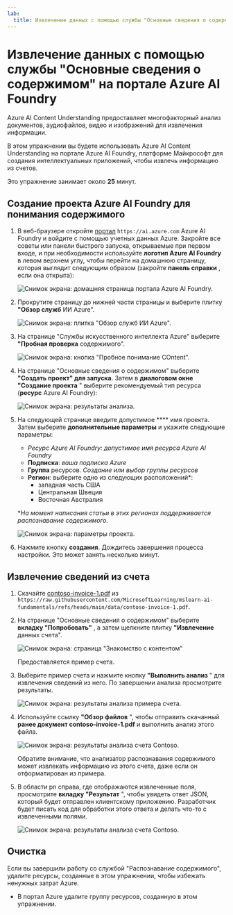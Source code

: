```yaml
---
lab:
  title: Извлечение данных с помощью службы "Основные сведения о содержимом" на портале Azure AI Foundry
---
```


# Извлечение данных с помощью службы "Основные сведения о содержимом" на портале Azure AI Foundry

Azure AI Content Understanding предоставляет многофакторный анализ документов, аудиофайлов, видео и изображений для извлечения информации.

В этом упражнении вы будете использовать Azure AI Content Understanding на портале Azure AI Foundry, платформе Майкрософт для создания интеллектуальных приложений, чтобы извлечь информацию из счетов. 

Это упражнение занимает около **25** минут.

## Создание проекта Azure AI Foundry для понимания содержимого

1. В веб-браузере откройте [портал](https://ai.azure.com) `https://ai.azure.com` Azure AI Foundry и войдите с помощью учетных данных Azure. Закройте все советы или панели быстрого запуска, открываемые при первом входе, и при необходимости используйте **логотип Azure AI Foundry** в левом верхнем углу, чтобы перейти на домашнюю страницу, которая выглядит следующим образом (закройте **панель справки** , если она открыта):

    ![Снимок экрана: домашняя страница портала Azure AI Foundry.](./media/ai-foundry-portal.png)

1. Прокрутите страницу до нижней части страницы и выберите плитку **"Обзор служб** ИИ Azure".

    ![Снимок экрана: плитка "Обзор служб ИИ Azure".](./media/ai-services.png)

1. На странице "Службы искусственного интеллекта Azure" выберите **"Пробная проверка** содержимого".

    ![Снимок экрана: кнопка "Пробное понимание COntent".](./media/try-content-understanding.png)

1. На странице "Основные сведения о содержимом" выберите **"Создать проект" для запуска**. Затем в **диалоговом окне "Создание проекта** " выберите рекомендуемый тип ресурса (**ресурс** Azure AI Foundry):

    ![Снимок экрана: результаты анализа.](./media/resource-type.png)

1. На следующей странице введите допустимое **** имя проекта. Затем выберите **дополнительные параметры** и укажите следующие параметры:
    - **Ресурс Azure AI Foundry: *допустимое имя ресурса** Azure AI Foundry*
    - **Подписка**: *ваша подписка Azure*
    - **Группа** ресурсов. *Создание или выбор группы ресурсов*
    - **Регион**: выберите одно из следующих расположений\*:
        * западная часть США
        * Центральная Швеция
        * Восточная Австралия

    \**На момент написания статьи в этих регионах поддерживается распознавание содержимого.*

    ![Снимок экрана: параметры проекта.](./media/content-project-settings.png)

1. Нажмите кнопку **создания**. Дождитесь завершения процесса настройки. Это может занять несколько минут.

## Извлечение сведений из счета

1. Скачайте [contoso-invoice-1.pdf](https://raw.githubusercontent.com/MicrosoftLearning/mslearn-ai-fundamentals/refs/heads/main/data/contoso-invoice-1.pdf) из `https://raw.githubusercontent.com/MicrosoftLearning/mslearn-ai-fundamentals/refs/heads/main/data/contoso-invoice-1.pdf`. 

1. На странице "Основные сведения о содержимом" выберите **вкладку "Попробовать"** , а затем щелкните плитку **"Извлечение** данных счета".

    ![Снимок экрана: страница "Знакомство с контентом"](./media/content-understanding-invoice.png)

    Предоставляется пример счета.

1. Выберите пример счета и нажмите кнопку **"Выполнить анализ** " для извлечения сведений из него. По завершении анализа просмотрите результаты.

    ![Снимок экрана: результаты анализа примера счета.](./media/sample-invoice-analysis.png)

1. Используйте ссылку **"Обзор файлов** ", чтобы отправить скачанный **ранее документ contoso-invoice-1.pdf** и выполнить анализ этого файла.

    ![Снимок экрана: результаты анализа счета Contoso.](./media/contoso-invoice-analysis.png)

    Обратите внимание, что анализатор распознавания содержимого может извлекать информацию из этого счета, даже если он отформатирован из примера.

1. В области pn справа, где отображаются извлеченные поля, просмотрите **вкладку "Результат** ", чтобы увидеть ответ JSON, который будет отправлен клиентскому приложению. Разработчик будет писать код для обработки этого ответа и делать что-то с извлеченными полями.

    ![Снимок экрана: результаты анализа счета Contoso.](./media/invoice-analysis-json.png)

## Очистка

Если вы завершили работу со службой "Распознавание содержимого", удалите ресурсы, созданные в этом упражнении, чтобы избежать ненужных затрат Azure.

- В портал Azure удалите группу ресурсов, созданную в этом упражнении.
